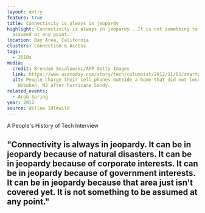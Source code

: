 ```yaml
---
layout: entry
feature: true
title: Connectivity is always in jeopardy
highlight: Connectivity is always in jeopardy...It is not something to be
  assumed at any point.
location: Bay Area, California
clusters: Connection & Access
tags:
  - 2010s
media:
  credit: Brendan Smialowski/AFP Getty Images
  link: https://www.usatoday.com/story/tech/columnist/2012/11/01/smartphones-storms-tips/1674461/
  alt: People charge their cell phones outside a home that did not lose power in
    Hoboken, NJ after hurricane Sandy.
related_events:
  - Arab Spring
year: 2012
source: Willow Idlewild
---
```

A People's History of Tech Interview

## "Connectivity is always in jeopardy. It can be in jeopardy because of natural disasters. It can be in jeopardy because of corporate interests. It can be in jeopardy because of government interests. It can be in jeopardy because that area just isn't covered yet. It is not something to be assumed at any point."
